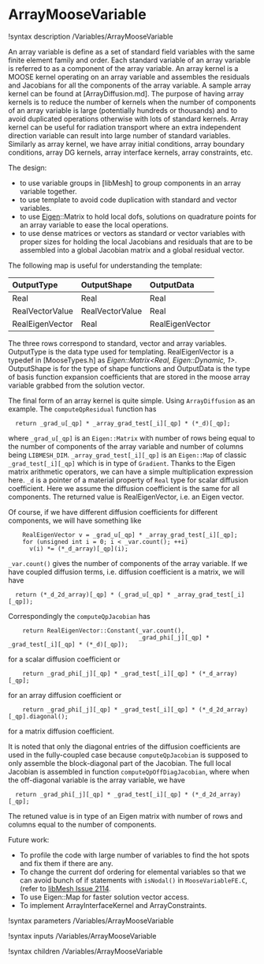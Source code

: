 # ArrayMooseVariable

!syntax description /Variables/ArrayMooseVariable

An array variable is define as a set of standard field variables with the same finite element family and order.
Each standard variable of an array variable is referred to as a component of the array variable.
An array kernel is a MOOSE kernel operating on an array variable and assembles the residuals and Jacobians for all the components of the array variable.
A sample array kernel can be found at [ArrayDiffusion.md].
The purpose of having array kernels is to reduce the number of kernels when the number of components of an array variable is large (potentially hundreds or thousands) and to avoid duplicated operations otherwise with lots of standard kernels.
Array kernel can be useful for radiation transport where an extra independent direction variable can result into large number of standard variables.
Similarly as array kernel, we have array initial conditions, array boundary conditions, array DG kernels, array interface kernels, array constraints, etc.

The design:

- to use variable groups in [libMesh] to group components in an array variable together.
- to use template to avoid code duplication with standard and vector variables.
- to use [Eigen](https://eigen.tuxfamily.org/dox/group__QuickRefPage.html)::Matrix to hold local dofs, solutions on quadrature points for an array variable to ease the local operations.
- to use dense matrices or vectors as standard or vector variables with proper sizes for holding the local Jacobians and residuals that are to be assembled into a global Jacobian matrix and a global residual vector.

The following map is useful for understanding the template:

| OutputType          | OutputShape           | OutputData |
| :- | :- | :- |
| Real                | Real                  | Real |
| RealVectorValue     | RealVectorValue       | Real |
| RealEigenVector     | Real                  | RealEigenVector |

The three rows correspond to standard, vector and array variables.
OutputType is the data type used for templating.
RealEigenVector is a typedef in [MooseTypes.h] as *Eigen::Matrix<Real, Eigen::Dynamic, 1>*.
OutputShape is for the type of shape functions and OutputData is the type of basis function expansion coefficients that are stored in the moose array variable grabbed from the solution vector.

The final form of an array kernel is quite simple. Using `ArrayDiffusion` as an example. The `computeQpResidual` function has

```
  return _grad_u[_qp] * _array_grad_test[_i][_qp] * (*_d)[_qp];
```

where `_grad_u[_qp]` is an `Eigen::Matrix` with number of rows being equal to the number of components of the array variable and number of columns being `LIBMESH_DIM`. `_array_grad_test[_i][_qp]` is an `Eigen::Map` of classic `_grad_test[_i][_qp]` which is in type of `Gradient`. Thanks to the Eigen matrix arithmetic operators, we can have a simple multiplication expression here. `_d` is a pointer of a material property of `Real` type for scalar diffusion coefficient. Here we assume the diffusion coefficient is the same for all components. The returned value is RealEigenVector, i.e. an Eigen vector.

Of course, if we have different diffusion coefficients for different components, we will have something like

```
    RealEigenVector v = _grad_u[_qp] * _array_grad_test[_i][_qp];
    for (unsigned int i = 0; i < _var.count(); ++i)
      v(i) *= (*_d_array)[_qp](i);
```

`_var.count()` gives the number of components of the array variable.
If we have coupled diffusion terms, i.e. diffusion coefficient is a matrix, we will have

```
  return (*_d_2d_array)[_qp] * (_grad_u[_qp] * _array_grad_test[_i][_qp]);
```

Correspondingly the `computeQpJacobian` has

```
    return RealEigenVector::Constant(_var.count(),
                                     _grad_phi[_j][_qp] * _grad_test[_i][_qp] * (*_d)[_qp]);
```

for a scalar diffusion coefficient or

```
    return _grad_phi[_j][_qp] * _grad_test[_i][_qp] * (*_d_array)[_qp];
```

for an array diffusion coefficient or

```
    return _grad_phi[_j][_qp] * _grad_test[_i][_qp] * (*_d_2d_array)[_qp].diagonal();
```

for a matrix diffusion coefficient.

It is noted that only the diagonal entries of the diffusion coefficients are used in the fully-coupled case because `computeQpJacobian` is supposed to only assemble the block-diagonal part of the Jacobian.
The full local Jacobian is assembled in function `computeQpOffDiagJacobian`, where when the off-diagonal variable is the array variable, we have

```
  return _grad_phi[_j][_qp] * _grad_test[_i][_qp] * (*_d_2d_array)[_qp];
```

The retuned value is in type of an Eigen matrix with number of rows and columns equal to the number of components.

Future work:

- To profile the code with large number of variables to find the hot spots and fix them if there are any.
- To change the current dof ordering for elemental variables so that we can avoid bunch of if statements with `isNodal()` in `MooseVariableFE.C`, (refer to [libMesh Issue 2114](https://github.com/libMesh/libmesh/issues/2114).
- To use Eigen::Map for faster solution vector access.
- To implement ArrayInterfaceKernel and ArrayConstraints.

!syntax parameters  /Variables/ArrayMooseVariable

!syntax inputs /Variables/ArrayMooseVariable

!syntax children /Variables/ArrayMooseVariable
